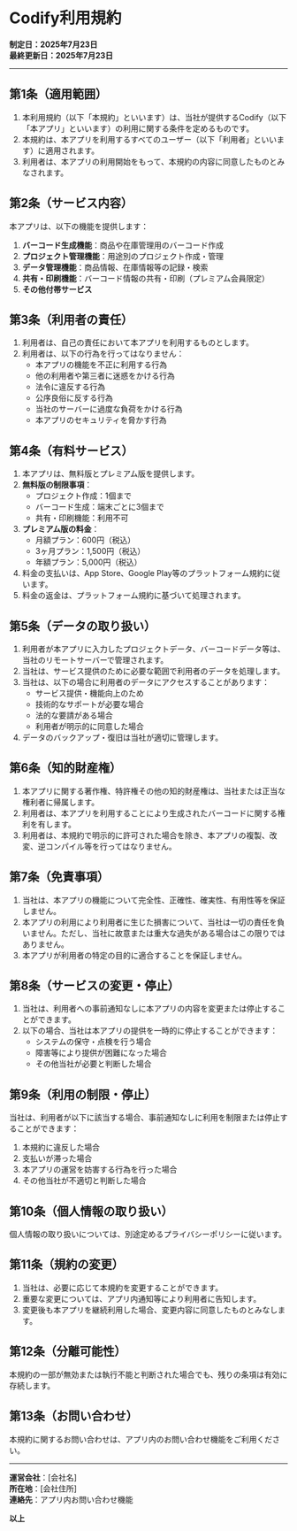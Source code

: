 # Codify利用規約

**制定日：2025年7月23日**  
**最終更新日：2025年7月23日**

---

## 第1条（適用範囲）

1. 本利用規約（以下「本規約」といいます）は、当社が提供するCodify（以下「本アプリ」といいます）の利用に関する条件を定めるものです。
2. 本規約は、本アプリを利用するすべてのユーザー（以下「利用者」といいます）に適用されます。
3. 利用者は、本アプリの利用開始をもって、本規約の内容に同意したものとみなされます。

## 第2条（サービス内容）

本アプリは、以下の機能を提供します：

1. **バーコード生成機能**：商品や在庫管理用のバーコード作成
2. **プロジェクト管理機能**：用途別のプロジェクト作成・管理
3. **データ管理機能**：商品情報、在庫情報等の記録・検索
4. **共有・印刷機能**：バーコード情報の共有・印刷（プレミアム会員限定）
5. **その他付帯サービス**

## 第3条（利用者の責任）

1. 利用者は、自己の責任において本アプリを利用するものとします。
2. 利用者は、以下の行為を行ってはなりません：
   - 本アプリの機能を不正に利用する行為
   - 他の利用者や第三者に迷惑をかける行為
   - 法令に違反する行為
   - 公序良俗に反する行為
   - 当社のサーバーに過度な負荷をかける行為
   - 本アプリのセキュリティを脅かす行為

## 第4条（有料サービス）

1. 本アプリは、無料版とプレミアム版を提供します。
2. **無料版の制限事項**：
   - プロジェクト作成：1個まで
   - バーコード生成：端末ごとに3個まで
   - 共有・印刷機能：利用不可
3. **プレミアム版の料金**：
   - 月額プラン：600円（税込）
   - 3ヶ月プラン：1,500円（税込）
   - 年額プラン：5,000円（税込）
4. 料金の支払いは、App Store、Google Play等のプラットフォーム規約に従います。
5. 料金の返金は、プラットフォーム規約に基づいて処理されます。

## 第5条（データの取り扱い）

1. 利用者が本アプリに入力したプロジェクトデータ、バーコードデータ等は、当社のリモートサーバーで管理されます。
2. 当社は、サービス提供のために必要な範囲で利用者のデータを処理します。
3. 当社は、以下の場合に利用者のデータにアクセスすることがあります：
   - サービス提供・機能向上のため
   - 技術的なサポートが必要な場合
   - 法的な要請がある場合
   - 利用者が明示的に同意した場合
4. データのバックアップ・復旧は当社が適切に管理します。

## 第6条（知的財産権）

1. 本アプリに関する著作権、特許権その他の知的財産権は、当社または正当な権利者に帰属します。
2. 利用者は、本アプリを利用することにより生成されたバーコードに関する権利を有します。
3. 利用者は、本規約で明示的に許可された場合を除き、本アプリの複製、改変、逆コンパイル等を行ってはなりません。

## 第7条（免責事項）

1. 当社は、本アプリの機能について完全性、正確性、確実性、有用性等を保証しません。
2. 本アプリの利用により利用者に生じた損害について、当社は一切の責任を負いません。ただし、当社に故意または重大な過失がある場合はこの限りではありません。
3. 本アプリが利用者の特定の目的に適合することを保証しません。

## 第8条（サービスの変更・停止）

1. 当社は、利用者への事前通知なしに本アプリの内容を変更または停止することができます。
2. 以下の場合、当社は本アプリの提供を一時的に停止することができます：
   - システムの保守・点検を行う場合
   - 障害等により提供が困難になった場合
   - その他当社が必要と判断した場合

## 第9条（利用の制限・停止）

当社は、利用者が以下に該当する場合、事前通知なしに利用を制限または停止することができます：

1. 本規約に違反した場合
2. 支払いが滞った場合
3. 本アプリの運営を妨害する行為を行った場合
4. その他当社が不適切と判断した場合

## 第10条（個人情報の取り扱い）

個人情報の取り扱いについては、別途定めるプライバシーポリシーに従います。

## 第11条（規約の変更）

1. 当社は、必要に応じて本規約を変更することができます。
2. 重要な変更については、アプリ内通知等により利用者に告知します。
3. 変更後も本アプリを継続利用した場合、変更内容に同意したものとみなします。

## 第12条（分離可能性）

本規約の一部が無効または執行不能と判断された場合でも、残りの条項は有効に存続します。

## 第13条（お問い合わせ）

本規約に関するお問い合わせは、アプリ内のお問い合わせ機能をご利用ください。

---

**運営会社**：[会社名]  
**所在地**：[会社住所]  
**連絡先**：アプリ内お問い合わせ機能

**以上**
